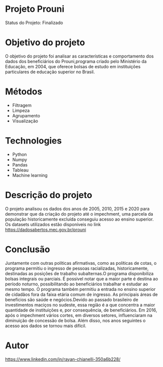 # Projeto Prouni

Status do Projeto: Finalizado

# Objetivo do projeto

O objetivo do projeto foi analisar as características e comportamento dos dados dos beneficiários do Prouni,programa criado pelo Ministério da Educação,
em 2004, que oferece bolsas de estudo em instituições particulares de educação superior no Brasil.

# Métodos

  - Filtragem
  - Limpeza
  - Agrupamento
  - Visualização

# Technologies 

  - Python
  - Numpy
  - Pandas
  - Tableau
  - Machine learning


# Descrição do projeto

 O projeto analisou os dados dos anos de 2005, 2010, 2015 e 2020 para demonstrar que da criação do projeto até o impechment,
 uma parcela da população historicamente excluída conseguiu acesso ao ensino superior. Os datasets utilizados estão disponíveis no link https://dadosabertos.mec.gov.br/prouni


# Conclusão

Juntamente com outras políticas afirmativas, como as políticas de cotas, o programa permitiu o ingresso de pessoas racializadas, historicamente, destinadas as posições de trabalho subalternas.O programa disponibiliza bolsas integrais ou parciais. É possivel notar que a maior parte é destina ao período noturno, possibilitando ao beneficiários trabalhar e estudar ao mesmo tempo. O programa também permitiu a entrada no ensino superior de cidadãos fora da faixa etária comum de ingresso. As principais áreas de benefícios são saúde e negócios.Devido ao passado brasileiro de investimentos maciços no sudeste, essa região é a que concentra a maior quantidade de instituições e, por consequência, de beneficiários. Em 2016, após o impechment vários cortes, em diversos setores, influenciaram na diminuição de concessão de bolsa. Além disso, nos anos seguintes o acesso aos dados se tornou mais difícil.
  
# Autor
https://www.linkedin.com/in/rayan-chianelli-350a6b228/
 
  
